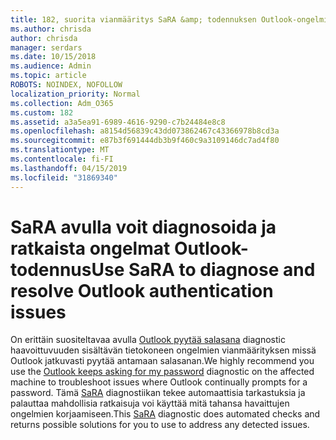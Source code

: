 ```yaml
---
title: 182, suorita vianmääritys SaRA &amp; todennuksen Outlook-ongelmien ratkaiseminen
ms.author: chrisda
author: chrisda
manager: serdars
ms.date: 10/15/2018
ms.audience: Admin
ms.topic: article
ROBOTS: NOINDEX, NOFOLLOW
localization_priority: Normal
ms.collection: Adm_O365
ms.custom: 182
ms.assetid: a3a5ea91-6989-4616-9290-c7b24484e8c8
ms.openlocfilehash: a8154d56839c43dd073862467c43366978b8cd3a
ms.sourcegitcommit: e87b3f691444db3b9f460c9a3109146dc7ad4f80
ms.translationtype: MT
ms.contentlocale: fi-FI
ms.lasthandoff: 04/15/2019
ms.locfileid: "31869340"
---
```

# <a name="use-sara-to-diagnose-and-resolve-outlook-authentication-issues"></a><span data-ttu-id="c2b9b-102">SaRA avulla voit diagnosoida ja ratkaista ongelmat Outlook-todennus</span><span class="sxs-lookup"><span data-stu-id="c2b9b-102">Use SaRA to diagnose and resolve Outlook authentication issues</span></span>

<span data-ttu-id="c2b9b-103">On erittäin suositeltavaa avulla [Outlook pyytää salasana](https://aka.ms/SaRA-OutlookPwdPrompt-Alchemy) diagnostic haavoittuvuuden sisältävän tietokoneen ongelmien vianmäärityksen missä Outlook jatkuvasti pyytää antamaan salasanan.</span><span class="sxs-lookup"><span data-stu-id="c2b9b-103">We highly recommend you use the [Outlook keeps asking for my password](https://aka.ms/SaRA-OutlookPwdPrompt-Alchemy) diagnostic on the affected machine to troubleshoot issues where Outlook continually prompts for a password.</span></span> <span data-ttu-id="c2b9b-104">Tämä [SaRA](https://diagnostics.office.com/#/) diagnostiikan tekee automaattisia tarkastuksia ja palauttaa mahdollisia ratkaisuja voi käyttää mitä tahansa havaittujen ongelmien korjaamiseen.</span><span class="sxs-lookup"><span data-stu-id="c2b9b-104">This [SaRA](https://diagnostics.office.com/#/) diagnostic does automated checks and returns possible solutions for you to use to address any detected issues.</span></span>
